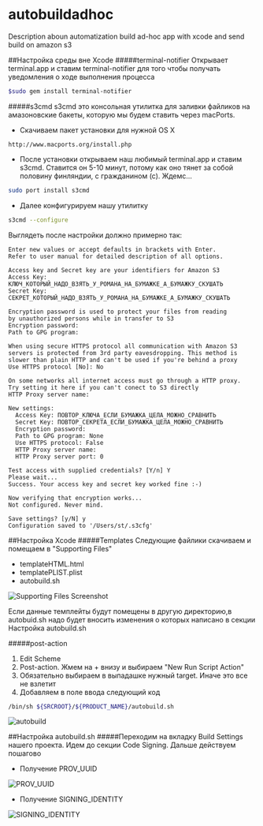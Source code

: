 autobuildadhoc
==============

Description aboun automatization build ad-hoc app with xcode and send build on amazon s3

##Настройка среды вне Xcode
#####terminal-notifier
Открывает terminal.app и ставим terminal-notifier для того чтобы получать уведомления о ходе выполнения процесса
``` bash
$sudo gem install terminal-notifier
```
#####s3cmd
s3cmd это консольная утилитка для заливки файликов на амазоновские бакеты, которую мы будем ставить через macPorts. 
* Скачиваем пакет установки для нужной OS X

```
http://www.macports.org/install.php
```
* После установки открываем наш любимый terminal.app и ставим s3cmd. Ставится он 5-10 минут, потому как оно тянет за собой половину финляндии, с гражданином (с). Ждемс...

```bash
sudo port install s3cmd
```
* Далее конфигурируем нашу утилитку

```bash
s3cmd --configure
```

Выглядеть после настройки должно примерно так:

```
Enter new values or accept defaults in brackets with Enter.
Refer to user manual for detailed description of all options.

Access key and Secret key are your identifiers for Amazon S3
Access Key: КЛЮЧ_КОТОРЫЙ_НАДО_ВЗЯТЬ_У_РОМАНА_НА_БУМАЖКЕ_А_БУМАЖКУ_СКУШАТЬ
Secret Key: СЕКРЕТ_КОТОРЫЙ_НАДО_ВЗЯТЬ_У_РОМАНА_НА_БУМАЖКЕ_А_БУМАЖКУ_СКУШАТЬ

Encryption password is used to protect your files from reading
by unauthorized persons while in transfer to S3
Encryption password: 
Path to GPG program: 

When using secure HTTPS protocol all communication with Amazon S3
servers is protected from 3rd party eavesdropping. This method is
slower than plain HTTP and can't be used if you're behind a proxy
Use HTTPS protocol [No]: No

On some networks all internet access must go through a HTTP proxy.
Try setting it here if you can't conect to S3 directly
HTTP Proxy server name: 

New settings:
  Access Key: ПОВТОР_КЛЮЧА_ЕСЛИ_БУМАЖКА_ЦЕЛА_МОЖНО_СРАВНИТЬ
  Secret Key: ПОВТОР_СЕКРЕТА_ЕСЛИ_БУМАЖКА_ЦЕЛА_МОЖНО_СРАВНИТЬ
  Encryption password: 
  Path to GPG program: None
  Use HTTPS protocol: False
  HTTP Proxy server name: 
  HTTP Proxy server port: 0

Test access with supplied credentials? [Y/n] Y
Please wait...
Success. Your access key and secret key worked fine :-)

Now verifying that encryption works...
Not configured. Never mind.

Save settings? [y/N] y
Configuration saved to '/Users/st/.s3cfg'
```

##Настройка Xcode
#####Templates
Следующие файлики скачиваем и помещаем в "Supporting Files"

* templateHTML.html
* templatePLIST.plist
* autobuild.sh

<img src="https://api.monosnap.com/image/download?id=Qj1KrTdiQJXIAnop7i2meNPUt" alt="Supporting Files Screenshot" />

Если данные темплейты будут помещены в другую директорию,в autobuid.sh надо будет вносить изменения о которых написано в секции Настройка autobuild.sh

#####post-action
1. Edit Scheme
2. Post-action. Жмем на + внизу и выбираем "New Run Script Action"
3. Обязательно выбираем в выпадашке нужный target. Иначе это все не взлетит
4. Добавляем в поле ввода следующий код

```bash
/bin/sh ${SRCROOT}/${PRODUCT_NAME}/autobuild.sh
```
<img src="https://api.monosnap.com/rpc/image/download?id=BmNLQbQaKGdVlDhcCHTHl7XN7" alt="autobuild" />
  
##Настройка autobuild.sh
#####Переходим на вкладку Build Settings нашего проекта. Идем до секции Code Signing. Дальше действуем пошагово
* Получение PROV_UUID

<img src="https://api.monosnap.com/image/download?id=gHOrX1Dv8bECpHBW28GBIurxE" alt="PROV_UUID" />

* Получение SIGNING_IDENTITY

<img src="https://api.monosnap.com/image/download?id=Och4M9ynl748whV0wIiFhWIcd" alt="SIGNING_IDENTITY" />



